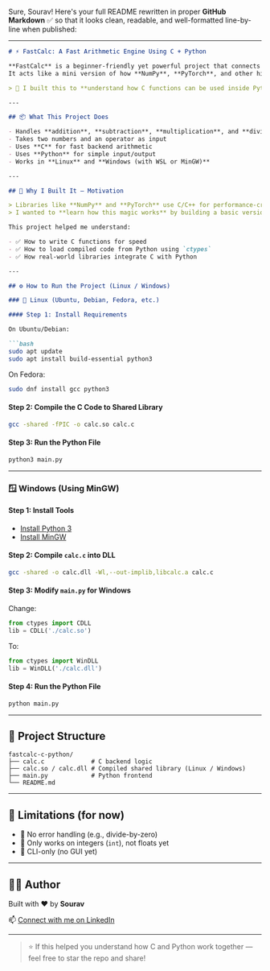 Sure, Sourav! Here's your full README rewritten in proper **GitHub Markdown** ✅ so that it looks clean, readable, and well-formatted line-by-line when published:

---

````markdown
# ⚡ FastCalc: A Fast Arithmetic Engine Using C + Python

**FastCalc** is a beginner-friendly yet powerful project that connects **Python with C** using the `ctypes` module.  
It acts like a mini version of how **NumPy**, **PyTorch**, and other high-performance libraries speed up Python code using C behind the scenes.

> 🧠 I built this to **understand how C functions can be used inside Python** for speed, just like real libraries do.

---

## 📦 What This Project Does

- Handles **addition**, **subtraction**, **multiplication**, and **division**  
- Takes two numbers and an operator as input  
- Uses **C** for fast backend arithmetic  
- Uses **Python** for simple input/output  
- Works in **Linux** and **Windows (with WSL or MinGW)**

---

## 🤔 Why I Built It — Motivation

> Libraries like **NumPy** and **PyTorch** use C/C++ for performance-critical code.  
> I wanted to **learn how this magic works** by building a basic version myself — where Python imports a `.so` or `.dll` and runs native C logic inside it.

This project helped me understand:

- ✅ How to write C functions for speed  
- ✅ How to load compiled code from Python using `ctypes`  
- ✅ How real-world libraries integrate C with Python  

---

## ⚙️ How to Run the Project (Linux / Windows)

### 🐧 Linux (Ubuntu, Debian, Fedora, etc.)

#### Step 1: Install Requirements

On Ubuntu/Debian:

```bash
sudo apt update
sudo apt install build-essential python3
````

On Fedora:

```bash
sudo dnf install gcc python3
```

#### Step 2: Compile the C Code to Shared Library

```bash
gcc -shared -fPIC -o calc.so calc.c
```

#### Step 3: Run the Python File

```bash
python3 main.py
```

---

### 🪟 Windows (Using MinGW)

#### Step 1: Install Tools

* [Install Python 3](https://python.org)
* [Install MinGW](https://www.mingw-w64.org/)

#### Step 2: Compile `calc.c` into DLL

```bash
gcc -shared -o calc.dll -Wl,--out-implib,libcalc.a calc.c
```

#### Step 3: Modify `main.py` for Windows

Change:

```python
from ctypes import CDLL
lib = CDLL('./calc.so')
```

To:

```python
from ctypes import WinDLL
lib = WinDLL('./calc.dll')
```

#### Step 4: Run the Python File

```bash
python main.py
```

---

## 📁 Project Structure

```
fastcalc-c-python/
├── calc.c             # C backend logic
├── calc.so / calc.dll # Compiled shared library (Linux / Windows)
├── main.py            # Python frontend
└── README.md
```

---

## 🧠 Limitations (for now)

* 🚫 No error handling (e.g., divide-by-zero)
* 🚫 Only works on integers (`int`), not floats yet
* 🚫 CLI-only (no GUI yet)

---

## 👨‍💻 Author

Built with ❤️ by **Sourav**

📫 [Connect with me on LinkedIn](https://www.linkedin.com/in/sourav-873471302/)

---

> ⭐ If this helped you understand how C and Python work together — feel free to star the repo and share!

````




